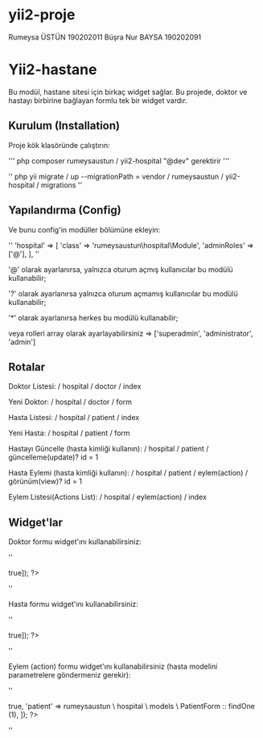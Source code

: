 # yii2-proje
Rumeysa ÜSTÜN   190202011
Büşra Nur BAYSA 190202091

Yii2-hastane
==========

Bu modül, hastane sitesi için birkaç widget sağlar. Bu projede, doktor ve hastayı birbirine bağlayan formlu tek bir widget vardır.

Kurulum (Installation)
---------------------------------

Proje kök klasöründe çalıştırın:

'''
php composer rumeysaustun / yii2-hospital "@dev" gerektirir
'''

''
php yii migrate / up --migrationPath = vendor / rumeysaustun / yii2-hospital / migrations
''

Yapılandırma (Config)
---------------------------------

Ve bunu config'in modüller bölümüne ekleyin:

''
    'hospital' => [
        'class' => 'rumeysaustun\hospital\Module',
        'adminRoles' => ['@'],
    ],
''

'@' olarak ayarlanırsa, yalnızca oturum açmış kullanıcılar bu modülü kullanabilir;

'?' olarak ayarlanırsa yalnızca oturum açmamış kullanıcılar bu modülü kullanabilir;

'*' olarak ayarlanırsa herkes bu modülü kullanabilir;

veya rolleri array olarak ayarlayabilirsiniz => ['superadmin', 'administrator', 'admin']

Rotalar
---------------------------------

Doktor Listesi: / hospital / doctor / index

Yeni Doktor: / hospital / doctor / form

Hasta Listesi: / hospital / patient / index

Yeni Hasta: / hospital / patient / form

Hastayı Güncelle (hasta kimliği kullanın): / hospital / patient / güncelleme(update)? id = 1

Hasta Eylemi (hasta kimliği kullanın): / hospital / patient / eylem(action) / görünüm(view)? id = 1

Eylem Listesi(Actions List): / hospital / eylem(action) / index

Widget'lar
---------------------------------

Doktor formu widget'ını kullanabilirsiniz:

''
<? = rumeysaustun \ hospital \ widgets \ DoctorForm :: widget (['pjax' => true]); ?>
''


Hasta formu widget'ını kullanabilirsiniz:

''
<? = rumeysaustun \ hospital \ widgets \ PatientForm :: widget (['pjax' => true]); ?>
''

Eylem (action) formu widget'ını kullanabilirsiniz (hasta modelini parametrelere göndermeniz gerekir):

''
<? = rumeysaustun \ hospital \ widgets \ ActionForm :: widget ([
    'pjax' => true,
    'patient' => rumeysaustun \ hospital \ models \ PatientForm :: findOne (1),
]); ?>
''
